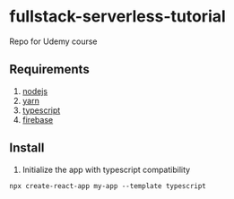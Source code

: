 # fullstack-serverless-tutorial
Repo for Udemy course

## Requirements

1) [nodejs](https://nodejs.org/en/)
2) [yarn](https://classic.yarnpkg.com/lang/en/)
2) [typescript](https://www.typescriptlang.org/)
3) [firebase](https://github.com/firebase/firebase-tools)

## Install

1) Initialize the app with typescript compatibility
```
npx create-react-app my-app --template typescript
```